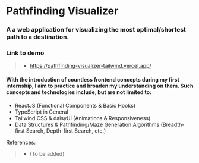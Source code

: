 # Pathfinding Visualizer
### A a web application for visualizing the most optimal/shortest path to a destination.


### Link to demo
> - https://pathfinding-visualizer-tailwind.vercel.app/
  
#### With the introduction of countless frontend concepts during my first internship, I aim to practice and broaden my understanding on them. Such concepts and technologies include, but are not limited to:
- ReactJS (Functional Components & Basic Hooks)
- TypeScript in General
- Tailwind CSS & daisyUI (Animations & Responsiveness)
- Data Structures & Pathfinding/Maze Generation Algorithms (Breadth-first Search, Depth-first Search, etc.)

References:
> - (To be added)
